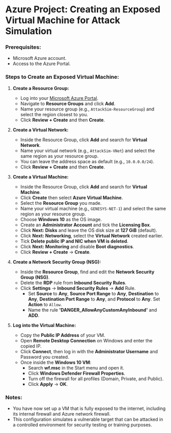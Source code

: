 # Azure Project: Creating an Exposed Virtual Machine for Attack Simulation

### Prerequisites:
- Microsoft Azure account.
- Access to the Azure Portal.

### Steps to Create an Exposed Virtual Machine:

1. **Create a Resource Group:**
   - Log into your [Microsoft Azure Portal](https://portal.azure.com/).
   - Navigate to **Resource Groups** and click **Add**.
   - Name your resource group (e.g., `AttackSim-ResourceGroup`) and select the region closest to you.
   - Click **Review + Create** and then **Create**.

2. **Create a Virtual Network:**
   - Inside the Resource Group, click **Add** and search for **Virtual Network**.
   - Name your virtual network (e.g., `AttackSim-VNet`) and select the same region as your resource group.
   - You can leave the address space as default (e.g., `10.0.0.0/24`).
   - Click **Review + Create** and then **Create**.

3. **Create a Virtual Machine:**
   - Inside the Resource Group, click **Add** and search for **Virtual Machine**.
   - Click **Create** then select **Azure Virtual Machine**.
   - Select the **Resource Group** you made.
   - Name your virtual machine (e.g., `GENESYS-NET-1`) and select the same region as your resource group.
   - Choose **Windows 10** as the OS image.
   - Create an **Administrator Account** and tick the **Licensing Box**.
   - Click **Next: Disks** and leave the OS disk size at **127 GiB** (default).
   - Click **Next: Networking**, select the **Virtual Network** created earlier.
   - Tick **Delete public IP and NIC when VM is deleted**.
   - Click **Next: Monitoring** and disable **Boot diagnostics**.
   - Click **Review + Create** → **Create**.

4. **Create a Network Security Group (NSG):**
   - Inside the **Resource Group**, find and edit the **Network Security Group (NSG)**.
   - Delete the **RDP** rule from **Inbound Security Rules**.
   - Click **Settings** → **Inbound Security Rules** → **Add** Rule.
     - Set **Source** to **Any**, **Source Port Range** to **Any**, **Destination** to **Any**, **Destination Port Range** to **Any**, and **Protocol** to **Any**. Set **Action** to `Allow`.
     - Name the rule **'DANGER_AllowAnyCustomAnyInbound'** and **ADD**.

5. **Log into the Virtual Machine:**
   - Copy the **Public IP Address** of your VM.
   - Open **Remote Desktop Connection** on Windows and enter the copied IP.
   - Click **Connect**, then log in with the **Administrator Username** and Password you created.
   - Once inside the **Windows 10 VM**:
     - Search **wf.msc** in the Start menu and open it.
     - Click **Windows Defender Firewall Properties**.
     - Turn off the firewall for all profiles (Domain, Private, and Public).
     - Click **Apply** → **OK**.

### Notes:
- You have now set up a VM that is fully exposed to the internet, including its internal firewall and Azure network firewall.
- This configuration simulates a vulnerable target that can be attacked in a controlled environment for security testing or training purposes.
